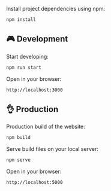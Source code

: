 Install project dependencies using npm:

```bash
npm install
```

## 🎮 Development

Start developing:

```bash
npm run start
```

Open in your browser:

```bash
http://localhost:3000
```

## 👌 Production

Production build of the website:

```bash
npm build
```

Serve build files on your local server:

```bash
npm serve
```

Open in your browser:

```bash
http://localhost:5000
```